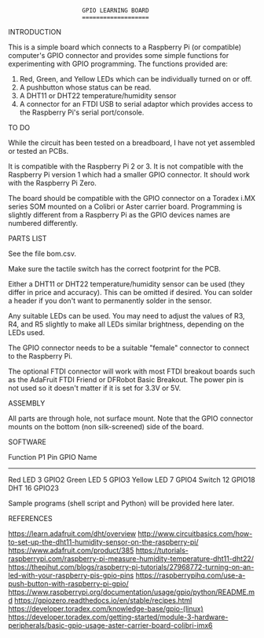                          GPIO LEARNING BOARD
                         ===================

INTRODUCTION

This is a simple board which connects to a Raspberry Pi (or
compatible) computer's GPIO connector and provides some simple
functions for experimenting with GPIO programming. The functions
provided are:

1. Red, Green, and Yellow LEDs which can be individually turned on or off.
2. A pushbutton whose status can be read.
3. A DHT11 or DHT22 temperature/humidity sensor
4. A connector for an FTDI USB to serial adaptor which provides access
   to the Raspberry Pi's serial port/console.

TO DO

While the circuit has been tested on a breadboard, I have not yet
assembled or tested an PCBs.

It is compatible with the Raspberry Pi 2 or 3. It is not compatible
with the Raspberry Pi version 1 which had a smaller GPIO connector.
It should work with the Raspberry Pi Zero.

The board should be compatible with the GPIO connector on a Toradex
i.MX series SOM mounted on a Colibri or Aster carrier board.
Programming is slightly different from a Raspberry Pi as the GPIO
devices names are numbered differently.

PARTS LIST

See the file bom.csv.

Make sure the tactile switch has the correct footprint for the PCB.

Either a DHT11 or DHT22 temperature/humidity sensor can be used (they
differ in price and accuracy). This can be omitted if desired. You can
solder a header if you don't want to permanently solder in the sensor.

Any suitable LEDs can be used. You may need to adjust the values of
R3, R4, and R5 slightly to make all LEDs similar brightness, depending
on the LEDs used.

The GPIO connector needs to be a suitable "female" connector to
connect to the Raspberry Pi.

The optional FTDI connector will work with most FTDI breakout boards
such as the AdaFruit FTDI Friend or DFRobot Basic Breakout. The power
pin is not used so it doesn't matter if it is set for 3.3V or 5V.

ASSEMBLY

All parts are through hole, not surface mount. Note that the GPIO
connector mounts on the bottom (non silk-screened) side of the board.

SOFTWARE

Function    P1 Pin  GPIO Name
----------  ------  ---------
Red LED        3    GPIO2
Green LED      5    GPIO3
Yellow LED     7    GPIO4
Switch        12    GPIO18
DHT           16    GPIO23

Sample programs (shell script and Python) will be provided here later.

REFERENCES

https://learn.adafruit.com/dht/overview
http://www.circuitbasics.com/how-to-set-up-the-dht11-humidity-sensor-on-the-raspberry-pi/
https://www.adafruit.com/product/385
https://tutorials-raspberrypi.com/raspberry-pi-measure-humidity-temperature-dht11-dht22/
https://thepihut.com/blogs/raspberry-pi-tutorials/27968772-turning-on-an-led-with-your-raspberry-pis-gpio-pins
https://raspberrypihq.com/use-a-push-button-with-raspberry-pi-gpio/
https://www.raspberrypi.org/documentation/usage/gpio/python/README.md
https://gpiozero.readthedocs.io/en/stable/recipes.html
https://developer.toradex.com/knowledge-base/gpio-(linux)
https://developer.toradex.com/getting-started/module-3-hardware-peripherals/basic-gpio-usage-aster-carrier-board-colibri-imx6
